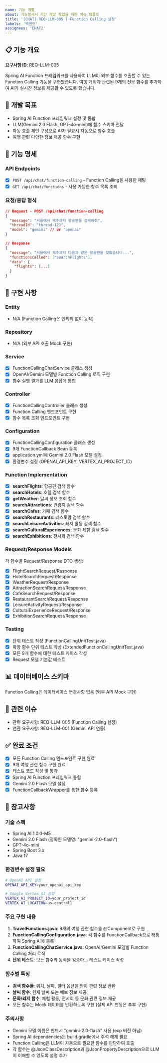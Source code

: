 ```yaml
---
name: 기능 개발
about: 기능명세서 기반 개발 작업을 위한 이슈 템플릿
title: '[CHAT] REQ-LLM-005 | Function Calling 설정'
labels: '백엔드'
assignees: 'CHAT2'
---
```


## 📋 기능 개요
**요구사항 ID**: REQ-LLM-005

Spring AI Function 프레임워크를 사용하여 LLM이 외부 함수를 호출할 수 있는 Function Calling 기능을 구현했습니다. 여행 계획과 관련된 9개의 전문 함수를 추가하여 AI가 실시간 정보를 제공할 수 있도록 했습니다.

## 🎯 개발 목표
- Spring AI Function 프레임워크 설정 및 통합
- LLM(Gemini 2.0 Flash, GPT-4o-mini)에 함수 스키마 전달
- 자동 호출 체인 구성으로 AI가 필요시 자동으로 함수 호출
- 여행 관련 다양한 정보 제공 함수 구현

## 📝 기능 명세
### API Endpoints
- [x] `POST /api/chat/function-calling` - Function Calling을 사용한 채팅
- [x] `GET /api/chat/functions` - 사용 가능한 함수 목록 조회

### 요청/응답 형식
```json
// Request - POST /api/chat/function-calling
{
  "message": "서울에서 제주까지 항공편을 검색해줘",
  "threadId": "thread-123",
  "model": "gemini" // or "openai"
}

// Response
{
  "message": "서울에서 제주까지 다음과 같은 항공편을 찾았습니다...",
  "functionsCalled": ["searchFlights"],
  "data": {
    "flights": [...]
  }
}
```

## 🔧 구현 사항
### Entity
- N/A (Function Calling은 엔티티 없이 동작)

### Repository
- N/A (외부 API 호출 Mock 구현)

### Service
- [x] FunctionCallingChatService 클래스 생성
- [x] OpenAI/Gemini 모델별 Function Calling 로직 구현
- [x] 함수 실행 결과를 LLM 응답에 통합

### Controller
- [x] FunctionCallingController 클래스 생성
- [x] Function Calling 엔드포인트 구현
- [x] 함수 목록 조회 엔드포인트 구현

### Configuration
- [x] FunctionCallingConfiguration 클래스 생성
- [x] 9개 FunctionCallback Bean 등록
- [x] application.yml에 Gemini 2.0 Flash 모델 설정
- [x] 환경변수 설정 (OPENAI_API_KEY, VERTEX_AI_PROJECT_ID)

### Function Implementation
- [x] **searchFlights**: 항공편 검색 함수
- [x] **searchHotels**: 호텔 검색 함수
- [x] **getWeather**: 날씨 정보 조회 함수
- [x] **searchAttractions**: 관광지 검색 함수
- [x] **searchCafes**: 카페 검색 함수
- [x] **searchRestaurants**: 레스토랑 검색 함수
- [x] **searchLeisureActivities**: 레저 활동 검색 함수
- [x] **searchCulturalExperiences**: 문화 체험 검색 함수
- [x] **searchExhibitions**: 전시회 검색 함수

### Request/Response Models
각 함수별 Request/Response DTO 생성:
- [x] FlightSearchRequest/Response
- [x] HotelSearchRequest/Response
- [x] WeatherRequest/Response
- [x] AttractionSearchRequest/Response
- [x] CafeSearchRequest/Response
- [x] RestaurantSearchRequest/Response
- [x] LeisureActivityRequest/Response
- [x] CulturalExperienceRequest/Response
- [x] ExhibitionSearchRequest/Response

### Testing
- [x] 단위 테스트 작성 (FunctionCallingUnitTest.java)
- [x] 확장 함수 단위 테스트 작성 (ExtendedFunctionCallingUnitTest.java)
- [x] 모든 9개 함수에 대한 테스트 케이스 작성
- [x] Request 모델 기본값 테스트

## 📊 데이터베이스 스키마
Function Calling은 데이터베이스 변경사항 없음 (외부 API Mock 구현)

## 🔗 관련 이슈
- 관련 요구사항: REQ-LLM-005 (Function Calling 설정)
- 연관 요구사항: REQ-LLM-001 (Gemini API 연동)

## ✅ 완료 조건
- [x] 모든 Function Calling 엔드포인트 구현 완료
- [x] 9개 여행 관련 함수 구현 완료
- [x] 테스트 코드 작성 및 통과
- [x] Spring AI Function 프레임워크 통합
- [x] Gemini 2.0 Flash 모델 설정
- [x] FunctionCallbackWrapper를 통한 함수 등록

## 📌 참고사항

### 기술 스펙
- Spring AI 1.0.0-M5
- Gemini 2.0 Flash (정확한 모델명: "gemini-2.0-flash")
- GPT-4o-mini
- Spring Boot 3.x
- Java 17

### 환경변수 설정 필요
```bash
# OpenAI API 설정
OPENAI_API_KEY=your_openai_api_key

# Google Vertex AI 설정
VERTEX_AI_PROJECT_ID=your_project_id
VERTEX_AI_LOCATION=us-central1
```

### 주요 구현 내용
1. **TravelFunctions.java**: 9개의 여행 관련 함수를 @Component로 구현
2. **FunctionCallingConfiguration.java**: 각 함수를 FunctionCallback으로 래핑하여 Spring AI에 등록
3. **FunctionCallingChatService.java**: OpenAI/Gemini 모델별 Function Calling 처리 로직
4. **단위 테스트**: 모든 함수의 동작을 검증하는 테스트 케이스 작성

### 함수별 특징
- **검색 함수들**: 위치, 날짜, 필터 옵션을 받아 관련 정보 반환
- **날씨 함수**: 현재 날씨 또는 예보 정보 제공
- **문화/레저 함수**: 체험 활동, 전시회 등 문화 관련 정보 제공
- 모든 함수는 Mock 데이터를 반환하도록 구현 (실제 API 연동은 추후 구현)

### 주의사항
- Gemini 모델 이름은 반드시 "gemini-2.0-flash" 사용 (exp 버전 아님)
- Spring AI dependencies는 build.gradle에서 주석 해제 필요
- Function Calling은 LLM이 자동으로 필요한 함수를 판단하여 호출
- 각 함수는 @JsonClassDescription과 @JsonPropertyDescription으로 LLM이 이해할 수 있도록 설명 추가